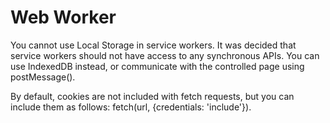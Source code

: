 # Web Worker

You cannot use Local Storage in service workers. It was decided that service workers should not have access to any synchronous APIs. You can use IndexedDB instead, or communicate with the controlled page using postMessage().

By default, cookies are not included with fetch requests, but you can include them as follows: fetch(url, {credentials: 'include'}).
